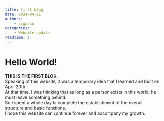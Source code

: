 ```yaml
---
title: first blog
date: 2024-04-21
authors:
    - pigasso
categories:
    - Website update
readtime: 1
---
```


# Hello World!
<strong>THIS IS THE FIRST BLOG.</strong>  <br>
Speaking of this website, it was a temporary idea that I learned and built on April 20th.<br>
At that time, I was thinking that as long as a person exists in this world, he must leave something behind.<br>
So I spent a whole day to complete the establishment of the overall structure and basic functions.<br>
I hope this website can continue forever and accompany my growth.<br>